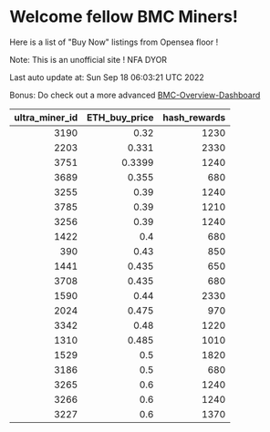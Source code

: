 # Welcome fellow BMC Miners!
Here is a list of "Buy Now" listings from Opensea floor !

Note: This is an unofficial site ! NFA DYOR

Last auto update at: Sun Sep 18 06:03:21 UTC 2022

Bonus: Do check out a more advanced [BMC-Overview-Dashboard](https://dune.com/defifunk/BMC-Overview-Dashboard)


|   ultra_miner_id |   ETH_buy_price |   hash_rewards |
|-----------------:|----------------:|---------------:|
|             3190 |          0.32   |           1230 |
|             2203 |          0.331  |           2330 |
|             3751 |          0.3399 |           1240 |
|             3689 |          0.355  |            680 |
|             3255 |          0.39   |           1240 |
|             3785 |          0.39   |           1210 |
|             3256 |          0.39   |           1240 |
|             1422 |          0.4    |            680 |
|              390 |          0.43   |            850 |
|             1441 |          0.435  |            650 |
|             3708 |          0.435  |            680 |
|             1590 |          0.44   |           2330 |
|             2024 |          0.475  |            970 |
|             3342 |          0.48   |           1220 |
|             1310 |          0.485  |           1010 |
|             1529 |          0.5    |           1820 |
|             3186 |          0.5    |            680 |
|             3265 |          0.6    |           1240 |
|             3266 |          0.6    |           1240 |
|             3227 |          0.6    |           1370 |